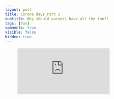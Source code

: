 ```yaml
---
layout: post
title: Corona days Part 3
subtitle: Why should parents have all the fun?!
tags: [fun]
comments: true
visible: false
hidden: true
---
```


<!-- blank line -->
<figure class="video_container">
<iframe src="https://www.youtube.com/embed/QcnCUho24ZY" frameborder="0" allowfullscreen="true"> </iframe>
</figure>
<!-- blank line -->

